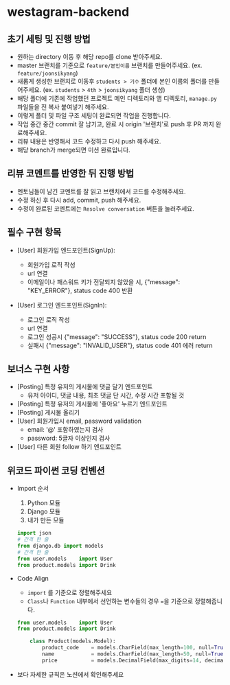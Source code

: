 # westagram-backend

## 초기 세팅 및 진행 방법
- 원하는 directory 이동 후 해당 repo를 clone 받아주세요.
- master 브랜치를 기준으로 `feature/본인이름` 브랜치를 만들어주세요. (ex. `feature/joonsikyang`)
- 새롭게 생성한 브랜치로 이동후 `students > 기수` 폴더에 본인 이름의 폴더를 만들어주세요. 
(ex. `students` > `4th` > `joonsikyang` 폴더 생성)
- 해당 폴더에 기존에 작업했던 프로젝트 메인 디렉토리와 앱 디렉토리, `manage.py` 파일들을 전 복사 붙여넣기 해주세요.
- 이렇게 폴더 및 파일 구조 세팅이 완료되면 작업을 진행합니다.
- 작업 중간 중간 commit 잘 남기고, 완료 시 origin '브랜치'로 push 후 PR 까지 완료해주세요.
- 리뷰 내용은 반영해서 코드 수정하고 다시 push 해주세요.
- 해당 branch가 merge되면 미션 완료입니다.

## 리뷰 코멘트를 반영한 뒤 진행 방법
- 멘토님들이 남긴 코멘트를 잘 읽고 브랜치에서 코드를 수정해주세요.
- 수정 하신 후 다시 add, commit, push 해주세요.
- 수정이 완료된 코멘트에는 `Resolve conversation` 버튼을 눌러주세요.

## 필수 구현 항목
- [User] 회원가입 엔드포인트(SignUp): 
    - 회원가입 로직 작성
    - url 연결
    - 이메일이나 패스워드 키가 전달되지 않았을 시, {"message": "KEY_ERROR"}, status code 400 반환

- [User] 로그인 엔드포인트(SignIn):
    - 로그인 로직 작성
    - url 연결
    - 로그인 성공시 {"message": "SUCCESS"}, status code 200 return
    - 실패시 {"message": "INVALID_USER"}, status code 401 에러 return

## 보너스 구현 사항
- [Posting] 특정 유저의 게시물에 댓글 달기 엔드포인트
    - 유저 아이디, 댓글 내용, 최초 댓글 단 시간, 수정 시간 포함될 것
- [Posting] 특정 유저의 게시물에 '좋아요' 누르기 엔드포인트 
- [Posting] 게시물 올리기
- [User] 회원가입시 email, password validation
    - email: '@' 포함하였는지 검사
    - password: 5글자 이상인지 검사
- [User] 다른 회원 follow 하기 엔드포인트

## 위코드 파이썬 코딩 컨벤션
- Import 순서
    1. Python 모듈
    2. Django 모듈
    3. 내가 만든 모듈

    ```python
    import json
    # 간격 한 줄 
    from django.db import models
    # 간격 한 줄
    from user.models    import User
    from product.models import Drink        
    ```

- Code Align
    - `import` 를 기준으로 정렬해주세요
    - `Class`나 `Function` 내부에서 선언하는 변수들의 경우 `=`을 기준으로 정렬해줍니다.
    ```python
    from user.models    import User
    from product.models import Drink

        class Product(models.Model):
            product_code    = models.CharField(max_length=100, null=True)
            name            = models.CharField(max_length=50, null=True)
            price           = models.DecimalField(max_digits=14, decimal_places=4, null=True)
    ```
- 보다 자세한 규칙은 노션에서 확인해주세요
